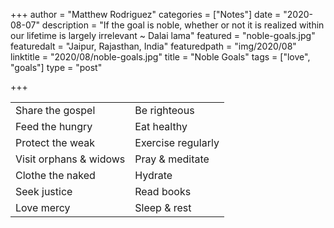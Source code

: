+++
author = "Matthew Rodriguez"
categories = ["Notes"]
date = "2020-08-07"
description = "If the goal is noble, whether or not it is realized within our lifetime is largely irrelevant ~ Dalai lama"
featured = "noble-goals.jpg"
featuredalt = "Jaipur, Rajasthan, India"
featuredpath = "img/2020/08"
linktitle = "2020/08/noble-goals.jpg"
title = "Noble Goals"
tags = ["love", "goals"]
type = "post"

+++

<table>
  <tr>
    <td>Share the gospel</td>
    <td>Be righteous</td>
  </tr>

  <tr>
    <td>Feed the hungry</td>
    <td>Eat healthy</td>
  </tr>

  <tr>
    <td>Protect the weak</td>
    <td>Exercise regularly</td>
  </tr>

  <tr>
    <td>Visit orphans & widows</td>
    <td>Pray & meditate</td>
  </tr>

  <tr>
    <td>Clothe the naked</td>
    <td>Hydrate</td>
  </tr>

  <tr>
    <td>Seek justice</td>
    <td>Read books</td>
  </tr>
  <tr>
    <td>Love mercy</td>
    <td>Sleep & rest</td>
  </tr>
</table>